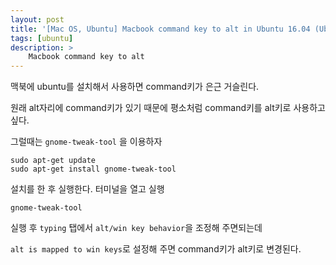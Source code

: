 ```yaml
---
layout: post
title: '[Mac OS, Ubuntu] Macbook command key to alt in Ubuntu 16.04 (Ubuntu16.04에서 command키 alt로 사용)'
tags: [ubuntu]
description: >
    Macbook command key to alt
---
```


맥북에 ubuntu를 설치해서 사용하면 command키가 은근 거슬린다. 

원래 alt자리에 command키가 있기 때문에 평소처럼 command키를 alt키로 사용하고 싶다.

그럴때는 `gnome-tweak-tool` 을 이용하자

```
sudo apt-get update
sudo apt-get install gnome-tweak-tool
```

설치를 한 후 실행한다. 터미널을 열고 실행

```
gnome-tweak-tool
```

실행 후 `typing` 탭에서 `alt/win key behavior`을 조정해 주면되는데

`alt is mapped to win keys`로 설정해 주면 command키가 alt키로 변경된다.



